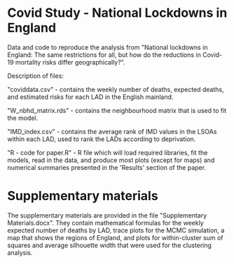 # Covid Study - National Lockdowns in England
Data and code to reproduce the analysis from "National lockdowns in England: The same restrictions for all, but how do the reductions in Covid-19 mortality risks differ geographically?".

Description of files:  

"coviddata.csv" - contains the weekly number of deaths, expected deaths, and estimated risks for each LAD in the English mainland. 

"W_nbhd_matrix.rds" - contains the neighbourhood matrix that is used to fit the model.

"IMD_index.csv" - contains the average rank of IMD values in the LSOAs within each LAD, used to rank the LADs according to deprivation.

"R - code for paper.R" - R file which will load required libraries, fit the models, read in the data, and produce most plots (except for maps) and numerical summaries presented in the 'Results' section of the paper.  

# Supplementary materials 
The supplementary materials are provided in the file "Supplementary Materials.docx". They contain mathematical formulas for the weekly expected number of deaths by LAD, trace plots for the MCMC simulation, a map that shows the regions of England, and plots for within-cluster sum of squares and average silhouette width that were used for the clustering analysis. 
